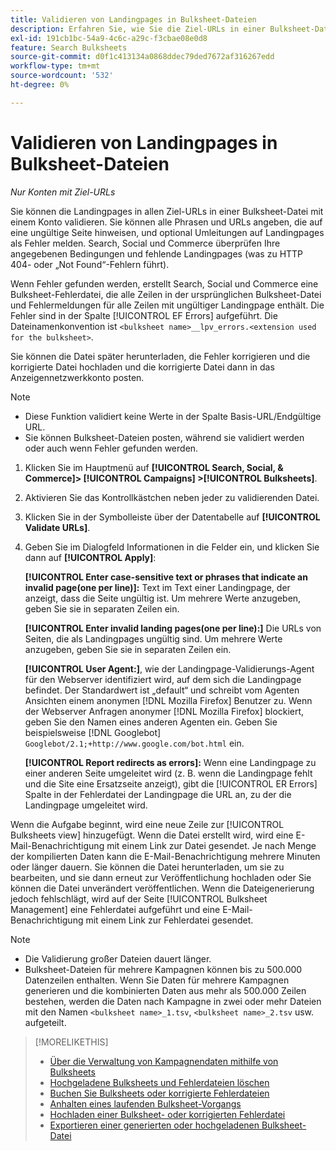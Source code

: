 ```yaml
---
title: Validieren von Landingpages in Bulksheet-Dateien
description: Erfahren Sie, wie Sie die Ziel-URLs in einer Bulksheet-Datei mit einem Konto validieren.
exl-id: 191cb1bc-54a9-4c6c-a29c-f3cbae08e0d8
feature: Search Bulksheets
source-git-commit: d0f1c413134a0868ddec79ded7672af316267edd
workflow-type: tm+mt
source-wordcount: '532'
ht-degree: 0%

---
```


# Validieren von Landingpages in Bulksheet-Dateien

*Nur Konten mit Ziel-URLs*

Sie können die Landingpages in allen Ziel-URLs in einer Bulksheet-Datei mit einem Konto validieren. Sie können alle Phrasen und URLs angeben, die auf eine ungültige Seite hinweisen, und optional Umleitungen auf Landingpages als Fehler melden. Search, Social und Commerce überprüfen Ihre angegebenen Bedingungen und fehlende Landingpages (was zu HTTP 404- oder „Not Found“-Fehlern führt).

Wenn Fehler gefunden werden, erstellt Search, Social und Commerce eine Bulksheet-Fehlerdatei, die alle Zeilen in der ursprünglichen Bulksheet-Datei und Fehlermeldungen für alle Zeilen mit ungültiger Landingpage enthält. Die Fehler sind in der Spalte [!UICONTROL EF Errors] aufgeführt. Die Dateinamenkonvention ist `<bulksheet name>__lpv_errors.<extension used for the bulksheet>`.

Sie können die Datei später herunterladen, die Fehler korrigieren und die korrigierte Datei hochladen und die korrigierte Datei dann in das Anzeigennetzwerkkonto posten.

>[!NOTE]
>
>* Diese Funktion validiert keine Werte in der Spalte Basis-URL/Endgültige URL.
>* Sie können Bulksheet-Dateien posten, während sie validiert werden oder auch wenn Fehler gefunden werden.

1. Klicken Sie im Hauptmenü auf **[!UICONTROL Search, Social, & Commerce]> [!UICONTROL Campaigns] >[!UICONTROL Bulksheets]**.

1. Aktivieren Sie das Kontrollkästchen neben jeder zu validierenden Datei.

1. Klicken Sie in der Symbolleiste über der Datentabelle auf **[!UICONTROL Validate URLs]**.

1. Geben Sie im Dialogfeld Informationen in die Felder ein, und klicken Sie dann auf **[!UICONTROL Apply]**:

   **[!UICONTROL Enter case-sensitive text or phrases that indicate an invalid page(one per line)]:** Text im Text einer Landingpage, der anzeigt, dass die Seite ungültig ist. Um mehrere Werte anzugeben, geben Sie sie in separaten Zeilen ein.

   **[!UICONTROL Enter invalid landing pages(one per line):]** Die URLs von Seiten, die als Landingpages ungültig sind. Um mehrere Werte anzugeben, geben Sie sie in separaten Zeilen ein.

   **[!UICONTROL User Agent:]**, wie der Landingpage-Validierungs-Agent für den Webserver identifiziert wird, auf dem sich die Landingpage befindet. Der Standardwert ist „default“ und schreibt vom Agenten Ansichten einem anonymen [!DNL Mozilla Firefox] Benutzer zu. Wenn der Webserver Anfragen anonymer [!DNL Mozilla Firefox] blockiert, geben Sie den Namen eines anderen Agenten ein. Geben Sie beispielsweise [!DNL Googlebot] `Googlebot/2.1;+http://www.google.com/bot.html` ein.

   **[!UICONTROL Report redirects as errors]:** Wenn eine Landingpage zu einer anderen Seite umgeleitet wird (z. B. wenn die Landingpage fehlt und die Site eine Ersatzseite anzeigt), gibt die [!UICONTROL ER Errors] Spalte in der Fehlerdatei der Landingpage die URL an, zu der die Landingpage umgeleitet wird.

Wenn die Aufgabe beginnt, wird eine neue Zeile zur [!UICONTROL Bulksheets view] hinzugefügt. Wenn die Datei erstellt wird, wird eine E-Mail-Benachrichtigung mit einem Link zur Datei gesendet. Je nach Menge der kompilierten Daten kann die E-Mail-Benachrichtigung mehrere Minuten oder länger dauern. Sie können die Datei herunterladen, um sie zu bearbeiten, und sie dann erneut zur Veröffentlichung hochladen oder Sie können die Datei unverändert veröffentlichen. Wenn die Dateigenerierung jedoch fehlschlägt, wird auf der Seite [!UICONTROL Bulksheet Management] eine Fehlerdatei aufgeführt und eine E-Mail-Benachrichtigung mit einem Link zur Fehlerdatei gesendet.

>[!NOTE]
>
>* Die Validierung großer Dateien dauert länger.
>* Bulksheet-Dateien für mehrere Kampagnen können bis zu 500.000 Datenzeilen enthalten. Wenn Sie Daten für mehrere Kampagnen generieren und die kombinierten Daten aus mehr als 500.000 Zeilen bestehen, werden die Daten nach Kampagne in zwei oder mehr Dateien mit den Namen `<bulksheet name>_1.tsv`, `<bulksheet name>_2.tsv` usw. aufgeteilt.

>[!MORELIKETHIS]
>
>* [Über die Verwaltung von Kampagnendaten mithilfe von Bulksheets](bulksheet-about.md)
>* [Hochgeladene Bulksheets und Fehlerdateien löschen](bulksheet-delete.md)
>* [Buchen Sie Bulksheets oder korrigierte Fehlerdateien](bulksheet-post.md)
>* [Anhalten eines laufenden Bulksheet-Vorgangs](bulksheet-stop-job.md)
>* [Hochladen einer Bulksheet- oder korrigierten Fehlerdatei](bulksheet-upload.md)
>* [Exportieren einer generierten oder hochgeladenen Bulksheet-Datei](bulksheet-export.md)
